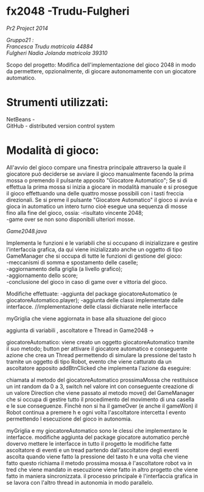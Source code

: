 fx2048 -Trudu-Fulgheri
======================
*Pr2 Project 2014*

*Gruppo21 :*<BR>
*Francesca Trudu matricola 44884*<BR>
*Fulgheri Nadia Jolanda matricola 39310*



Scopo del progetto:
Modifica dell'implementazione del gioco 2048 in modo da permettere, opzionalmente, di giocare autonomamente con un giocatore automatico. 



Strumenti utilizzati:
=
NetBeans - <BR>
GitHub - distributed version control system <BR>


Modalità di gioco:
=
All'avvio del gioco compare una finestra principale attraverso la quale il giocatore può deciderse se avviare il gioco manualmente facendo la prima mossa o premendo il pulsante apposito "Giocatore Automatico";
Se si di effettua la prima mossa si inizia a giocare in modalità manuale e si prosegue il gioco effettuando una delle quattro mosse possibili con i tasti freccia direzionali.
Se si preme il pulsante "Giocatore Automatico" il gioco si avvia e gioca in automatico un intero turno cioè esegue una sequenza di mosse fino alla fine del gioco, ossia: 
-risultato vincente 2048; <BR>
-game over se non sono disponibili ulteriori mosse.



*Game2048.java*

Implementa le funzioni e le variabili che si occupano di inizializzare e gestire l'interfaccia grafica,
da qui viene inizializzato anche un oggetto di tipo GameManager che si occupa di tutte le funzioni di gestione del gioco:<BR>
-meccanismi di somma e spostamento delle caselle;<BR>
-aggiornamento della griglia (a livello grafico);<BR> 
-aggiornamento dello score;<BR>
-conclusione del gioco in caso di game over e vittoria del gioco.


Modifiche effettuate:
-aggiunta del package giocatoreAutomatico (e giocatoreAutomatico.player);
-aggiunta delle classi implementate dalle interfacce.  //implementazione delle classi dichiarate nelle interfacce

myGriglia che viene aggiornata in base alla situazione del gioco


aggiunta di variabili , ascoltatore e Thread in Game2048 ->

giocatoreAutomatico: 
viene creato un oggetto giocatoreAutomatico tramite il suo metodo; 
button per attivare il giocatore automatico e conseguente azione che crea un Thread permettendo di simulare la pressione del tasto h tramite un oggetto di tipo Robot, evento che viene catturato da un ascoltatore apposito addBtnClicked che implementa l'azione da eseguire:

chiamata al metodo del giocatoreAutomatico prossimaMossa che restituisce un int random da 0 a 3, switch nel valore int con conseguente creazione di un valore Direction che viene passato al metodo move() del GameManager che si occupa di gestire tutto il procedimento del movimento di una casella e le sue conseguenze. 
Finchè non si ha il gameOver (e anche il gameWon) il Robot continua a premere h e ogni volta l'ascoltatore intercetta l evento permettendo l esecuzione del gioco in autonomia.

myGriglia e my giocatoreAutomatico sono le clessi che implementano le interfacce.
modifiche aggiunta del package giocatore automatico perchè dovervo mettere le interfacce
in tutto il progetto le modifiche fatte ascoltatore di eventi e un tread 
partendo dall'ascoltatore degli eventi ascolta quando viene fatto la pressione del tasto h e una volta che viene fatto questo richiama il metodo prossima mossa.è l'ascoltatore 
robot va in tred che viene mandato in esecuzione viene fatto in altro progetto che viene fatto in maniera sincronizzata.
il processo principale è l'interfaccia grafica in se lavora con l'altro thread in autonomia in modo parallelo.










